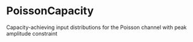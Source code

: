 # PoissonCapacity
Capacity-achieving input distributions for the Poisson channel with peak amplitude constraint
